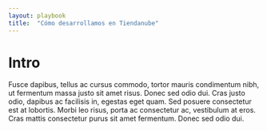 ```yaml
---
layout: playbook
title:  "Cómo desarrollamos en Tiendanube"
---
```


# Intro
Fusce dapibus, tellus ac cursus commodo, tortor mauris condimentum nibh, ut fermentum massa justo sit amet risus. Donec sed odio dui. Cras justo odio, dapibus ac facilisis in, egestas eget quam. Sed posuere consectetur est at lobortis. Morbi leo risus, porta ac consectetur ac, vestibulum at eros. Cras mattis consectetur purus sit amet fermentum. Donec sed odio dui.